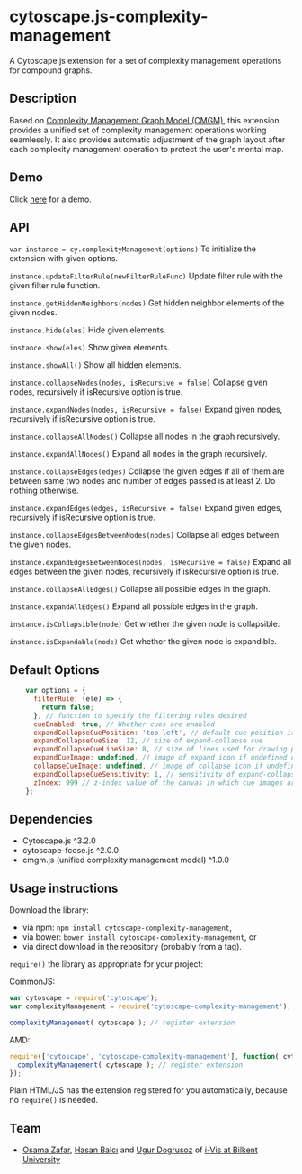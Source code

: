 # cytoscape.js-complexity-management

A Cytoscape.js extension for a set of complexity management operations for compound graphs.

## Description

Based on [Complexity Management Graph Model (CMGM)](https://github.com/iVis-at-Bilkent/cmgm), this extension provides a unified set of complexity management operations working seamlessly. It also provides automatic adjustment of the graph layout after each complexity management operation to protect the user's mental map.

## Demo

Click [here](https://ivis-at-bilkent.github.io/cytoscape.js-complexity-management/demo/demo.html) for a demo.

## API
`var instance = cy.complexityManagement(options)`
To initialize the extension with given options.

`instance.updateFilterRule(newFilterRuleFunc)`
Update filter rule with the given filter rule function.

`instance.getHiddenNeighbors(nodes)`
Get hidden neighbor elements of the given nodes.

`instance.hide(eles)`
Hide given elements.

`instance.show(eles)`
Show given elements.

`instance.showAll()`
Show all hidden elements.

`instance.collapseNodes(nodes, isRecursive = false)`
Collapse given nodes, recursively if isRecursive option is true.

`instance.expandNodes(nodes, isRecursive = false)`
Expand given nodes, recursively if isRecursive option is true.

`instance.collapseAllNodes()`
Collapse all nodes in the graph recursively.

`instance.expandAllNodes()`
Expand all nodes in the graph recursively.

`instance.collapseEdges(edges)`
Collapse the given edges if all of them are between same two nodes and number of edges passed is at least 2. Do nothing otherwise.

`instance.expandEdges(edges, isRecursive = false)`
Expand given edges, recursively if isRecursive option is true.

`instance.collapseEdgesBetweenNodes(nodes)`
Collapse all edges between the given nodes.

`instance.expandEdgesBetweenNodes(nodes, isRecursive = false)`
Expand all edges between the given nodes, recursively if isRecursive option is true.

`instance.collapseAllEdges()`
Collapse all possible edges in the graph.

`instance.expandAllEdges()`
Expand all possible edges in the graph.

`instance.isCollapsible(node)`
Get whether the given node is collapsible.

`instance.isExpandable(node)`
Get whether the given node is expandible.

## Default Options
```javascript
    var options = {
      filterRule: (ele) => {
        return false;
      }, // function to specify the filtering rules desired
      cueEnabled: true, // Whether cues are enabled
      expandCollapseCuePosition: 'top-left', // default cue position is top left you can specify a function per node too
      expandCollapseCueSize: 12, // size of expand-collapse cue
      expandCollapseCueLineSize: 8, // size of lines used for drawing plus-minus icons
      expandCueImage: undefined, // image of expand icon if undefined draw regular expand cue
      collapseCueImage: undefined, // image of collapse icon if undefined draw regular collapse cue
      expandCollapseCueSensitivity: 1, // sensitivity of expand-collapse cues
      zIndex: 999 // z-index value of the canvas in which cue images are drawn
    };
```

## Dependencies
 * Cytoscape.js ^3.2.0
 * cytoscape-fcose.js ^2.0.0
 * cmgm.js (unified complexity management model) ^1.0.0
   
## Usage instructions

Download the library:
 * via npm: `npm install cytoscape-complexity-management`,
 * via bower: `bower install cytoscape-complexity-management`, or
 * via direct download in the repository (probably from a tag).

`require()` the library as appropriate for your project:

CommonJS:
```js
var cytoscape = require('cytoscape');
var complexityManagement = require('cytoscape-complexity-management');

complexityManagement( cytoscape ); // register extension
```

AMD:
```js
require(['cytoscape', 'cytoscape-complexity-management'], function( cytoscape, complexityManagement ){
  complexityManagement( cytoscape ); // register extension
});
```

Plain HTML/JS has the extension registered for you automatically, because no `require()` is needed.

## Team

  * [Osama Zafar](https://github.com/osamazafar980), [Hasan Balcı](https://github.com/hasanbalci) and [Ugur Dogrusoz](https://github.com/ugurdogrusoz) of [i-Vis at Bilkent University](http://www.cs.bilkent.edu.tr/~ivis)
